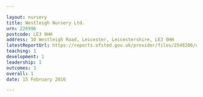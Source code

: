 ```yaml
---

layout: nursery
title: Westleigh Nursery Ltd.
urn: 226996
postcode: LE3 0HH
address: 10 Westleigh Road, Leicester, Leicestershire, LE3 0HH
latestReportUrl: https://reports.ofsted.gov.uk/provider/files/2549206/urn/226996.pdf
teaching: 1
development: 1
leadership: 1
outcomes: 1
overall: 1
date: 15 February 2016

---
```

